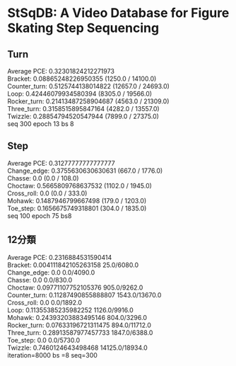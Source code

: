# StSqDB: A Video Database for Figure Skating Step Sequencing  


## Turn
Average PCE: 0.32301824212271973  
Bracket: 0.08865248226950355 (1250.0 / 14100.0)  
Counter_turn: 0.5125744138014822 (12657.0 / 24693.0)  
Loop: 0.42446079934580394 (8305.0 / 19566.0)  
Rocker_turn: 0.21413487258904687 (4563.0 / 21309.0)  
Three_turn: 0.3158515895847164 (4282.0 / 13557.0)  
Twizzle: 0.28854794520547944 (7899.0 / 27375.0)  
seq 300 epoch 13 bs 8  


## Step
Average PCE: 0.31277777777777777  
Change_edge: 0.3755630630630631 (667.0 / 1776.0)  
Chasse: 0.0 (0.0 / 108.0)  
Choctaw: 0.5665809768637532 (1102.0 / 1945.0)  
Cross_roll: 0.0 (0.0 / 333.0)  
Mohawk: 0.1487946799667498 (179.0 / 1203.0)  
Toe_step: 0.1656675749318801 (304.0 / 1835.0)  
 seq 100 epoch 75 bs8 
 
 ## 12分類
 Average PCE: 0.2316884531590414  
Bracket: 0.004111842105263158 25.0/6080.0  
Change_edge: 0.0 0.0/4090.0  
Chasse: 0.0 0.0/830.0  
Choctaw: 0.09771107752105376 905.0/9262.0  
Counter_turn: 0.11287490855888807 1543.0/13670.0  
Cross_roll: 0.0 0.0/1892.0  
Loop: 0.11355385235982252 1126.0/9916.0  
Mohawk: 0.24393203883495146 804.0/3296.0  
Rocker_turn: 0.07633196721311475 894.0/11712.0  
Three_turn: 0.28913587977457733 1847.0/6388.0  
Toe_step: 0.0 0.0/5730.0  
Twizzle: 0.7460124643498468 14125.0/18934.0  
iteration=8000 bs =8 seq=300
